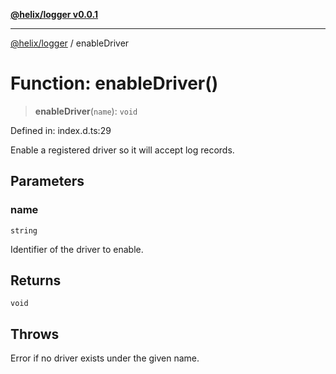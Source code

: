 [**@helix/logger v0.0.1**](../README.md)

---

[@helix/logger](../globals.md) / enableDriver

# Function: enableDriver()

> **enableDriver**(`name`): `void`

Defined in: index.d.ts:29

Enable a registered driver so it will accept log records.

## Parameters

### name

`string`

Identifier of the driver to enable.

## Returns

`void`

## Throws

Error if no driver exists under the given name.
